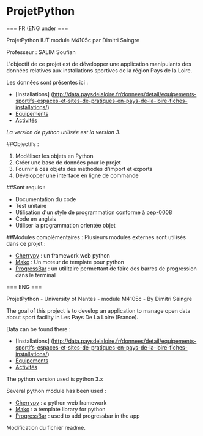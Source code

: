 # ProjetPython
=== FR (ENG under ===

ProjetPython IUT module M4105c par Dimitri Saingre

Professeur : SALIM Soufian

L'objectif de ce projet est de développer une application manipulants des données relatives aux installations sportives de la région Pays de la Loire.

Les données sont présentes ici :
* [Installations] (http://data.paysdelaloire.fr/donnees/detail/equipements-sportifs-espaces-et-sites-de-pratiques-en-pays-de-la-loire-fiches-installations/)
* [Equipements](http://data.paysdelaloire.fr/donnees/detail/equipements-sportifs-espaces-et-sites-de-pratiques-en-pays-de-la-loire-fiches-equipements/)
* [Activités](http://data.paysdelaloire.fr/donnees/detail/equipements-sportifs-espaces-et-sites-de-pratiques-en-pays-de-la-loire-activites-des-fiches-equ/)

*La version de python utilisée est la version 3.*

##Objectifs :
1. Modéliser les objets en Python
2. Créer une base de données pour le projet
3. Fournir à ces objets des méthodes d'import et exports
4. Développer une interface en ligne de commande

##Sont requis :
- Documentation du code
- Test unitaire
- Utilisation d'un style de programmation conforme à [pep-0008](https://www.python.org/dev/peps/pep-0008/)
- Code en anglais
- Utiliser la programmation orientée objet

##Modules complémentaires :
Plusieurs modules externes sont utilisés dans ce projet :
- [Cherrypy](https://github.com/cherrypy/cherrypy) : un framework web python
- [Mako](http://www.makotemplates.org/) : Un moteur de template pour python
- [ProgressBar](https://github.com/coagulant/progressbar-python3) : un utilitaire permettant de faire des barres de progression dans le terminal

=== ENG ===

ProjetPython - University of Nantes - module M4105c - By Dimitri Saingre

The goal of this project is to develop an application to manage open data about sport facility in Les Pays De La Loire (France).

Data can be found there :
* [Installations] (http://data.paysdelaloire.fr/donnees/detail/equipements-sportifs-espaces-et-sites-de-pratiques-en-pays-de-la-loire-fiches-installations/)
* [Equipements](http://data.paysdelaloire.fr/donnees/detail/equipements-sportifs-espaces-et-sites-de-pratiques-en-pays-de-la-loire-fiches-equipements/)
* [Activités](http://data.paysdelaloire.fr/donnees/detail/equipements-sportifs-espaces-et-sites-de-pratiques-en-pays-de-la-loire-activites-des-fiches-equ/)

The python version used is python 3.x

Several python module has been used :
- [Cherrypy](https://github.com/cherrypy/cherrypy) : a python web framework
- [Mako](http://www.makotemplates.org/) : a template library for python
- [ProgressBar](https://github.com/coagulant/progressbar-python3) : used to add progressbar in the app
 
Modification du fichier readme.

